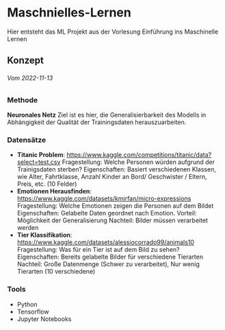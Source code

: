 # Maschnielles-Lernen
Hier entsteht das ML Projekt aus der Vorlesung Einführung ins Maschinelle Lernen

## Konzept
###### Vom 2022-11-13

### Methode 
**Neuronales Netz**
Ziel ist es hier, die Generalisierbarkeit des Modells in Abhängigkeit der Qualität der  Trainingsdaten herauszuarbeiten.

### Datensätze
- **Titanic Problem**: https://www.kaggle.com/competitions/titanic/data?select=test.csv
  Fragestellung: Welche Personen würden aufgrund der Trainigsdaten sterben?
  Eigenschaften: Basiert verschiedenen Klassen, wie Alter, Fahrtklasse, Anzahl Kinder an Bord/ Geschwister / Eltern, Preis, etc. (10 Felder)
- **Emotionen Herausfinden**: https://www.kaggle.com/datasets/kmirfan/micro-expressions
  Fragestellung: Welche Emotionen zeigen die Personen auf dem Bildet 
  Eigenschaften: Gelabelte Daten geordnet nach Emotion.
  Vorteil: Möglichkeit der Generalisierung 
  Nachteil: Bilder müssen verarbeitet werden 
- **Tier Klassifikation**: https://www.kaggle.com/datasets/alessiocorrado99/animals10
  Fragestellung: Was für ein Tier ist auf dem Bild zu sehen?
  Eigenschaften: Bereits gelabelte Bilder für verschiedene Tierarten
  Nachteil: Große Datenmenge (Schwer zu verarbeitet), Nur wenig Tierarten (10 verschiedene)

### Tools 
- Python 
- Tensorflow
- Jupyter Notebooks
